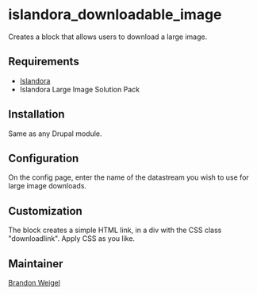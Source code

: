 # islandora_downloadable_image
Creates a block that allows users to download a large image.

## Requirements
* [Islandora](https://github.com/Islandora/islandora)
* Islandora Large Image Solution Pack

## Installation
Same as any Drupal module.

## Configuration
On the config page, enter the name of the datastream you wish to use for large image downloads.

## Customization
The block creates a simple HTML link, in a div with the CSS class "downloadlink". Apply CSS as you like.

## Maintainer

[Brandon Weigel](https://github.com/bondjimbond)
